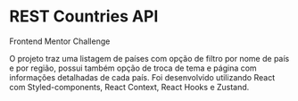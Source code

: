 # REST Countries API
Frontend Mentor Challenge

O projeto traz uma listagem de países com opção de filtro por nome de país e por região, possui também opção de troca de tema e página com informações detalhadas de cada país. 
Foi desenvolvido utilizando React com Styled-components, React Context, React Hooks e Zustand.


